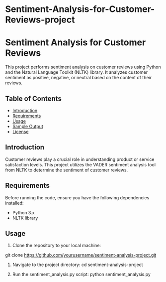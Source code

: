 # Sentiment-Analysis-for-Customer-Reviews-project

# Sentiment Analysis for Customer Reviews

This project performs sentiment analysis on customer reviews using Python and the Natural Language Toolkit (NLTK) library. It analyzes customer sentiment as positive, negative, or neutral based on the content of their reviews.

## Table of Contents

- [Introduction](#introduction)
- [Requirements](#requirements)
- [Usage](#usage)
- [Sample Output](#sample-output)
- [License](#license)

## Introduction

Customer reviews play a crucial role in understanding product or service satisfaction levels. This project utilizes the VADER sentiment analysis tool from NLTK to determine the sentiment of customer reviews.

## Requirements

Before running the code, ensure you have the following dependencies installed:

- Python 3.x
- NLTK library

## Usage

1. Clone the repository to your local machine:

 git clone https://github.com/yourusername/sentiment-analysis-project.git

1. Navigate to the project directory:
   cd sentiment-analysis-project

2. Run the sentiment_analysis.py script:
   python sentiment_analysis.py
